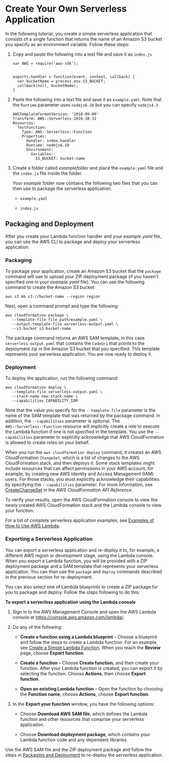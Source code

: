 # Create Your Own Serverless Application<a name="serverless-deploy-wt"></a>

In the following tutorial, you create a simple serverless application that consists of a single function that returns the name of an Amazon S3 bucket you specify as an environment variable\. Follow these steps:

1. Copy and paste the following into a text file and save it as `index.js` 

   ```
   var AWS = require('aws-sdk');
        
   
   exports.handler = function(event, context, callback) {  
     var bucketName = process.env.S3_BUCKET;       
     callback(null, bucketName);     
   }
   ```

1. Paste the following into a text file and save it as `example.yaml`\. Note that the `Runtime` parameter uses `nodejs6.10` but you can specify `nodejs4.3`\.

   ```
   AWSTemplateFormatVersion: '2010-09-09'
   Transform: AWS::Serverless-2016-10-31
   Resources:
     TestFunction:
       Type: AWS::Serverless::Function
       Properties:
         Handler: index.handler
         Runtime: nodejs6.10
         Environment:
           Variables: 
             S3_BUCKET: bucket-name
   ```

1. Create a folder called *examplefolder* and place the `example.yaml` file and the `index.js` file inside the folder\.

   Your *example* folder now contains the following two files that you can then use to package the serverless application:

   + `example.yaml`

   +  `index.js` 

## Packaging and Deployment<a name="serverless-deploy"></a>

After you create your Lambda function handler and your *example\.yaml* file, you can use the AWS CLI to package and deploy your serverless application\.

### Packaging<a name="serverless-pack"></a>

To package your application, create an Amazon S3 bucket that the `package` command will use to upload your ZIP deployment package \(if you haven't specified one in your *example\.yaml* file\)\. You can use the following command to create the Amazon S3 bucket: 

```
aws s3 mb s3://bucket-name --region region
```

Next, open a command prompt and type the following:

```
aws cloudformation package \
   --template-file file path/example.yaml \
   --output-template-file serverless-output.yaml \
   --s3-bucket s3-bucket-name
```

The package command returns an AWS SAM template, in this case `serverless-output.yaml` that contains the `CodeUri` that points to the deployment zip in the Amazon S3 bucket that you specified\. This template represents your serverless application\. You are now ready to deploy it\.

### Deployment<a name="serv-deploy"></a>

To deploy the application, run the following command:

```
aws cloudformation deploy \
   --template-file serverless-output.yaml \
   --stack-name new-stack-name \
   --capabilities CAPABILITY_IAM
```

Note that the value you specify for the `--template-file` parameter is the name of the SAM template that was returned by the package command\. In addition, the `--capabilities` parameter is optional\. The `AWS::Serverless::Function` resource will implicitly create a role to execute the Lambda function if one is not specified in the template\. You use the `--capabilities` parameter to explicitly acknowledge that AWS CloudFormation is allowed to create roles on your behalf\.

When you run the `aws cloudformation deploy` command, it creates an AWS CloudFormation `ChangeSet`, which is a list of changes to the AWS CloudFormation stack, and then deploys it\. Some stack templates might include resources that can affect permissions in your AWS account, for example, by creating new AWS Identity and Access Management \(IAM\) users\. For those stacks, you must explicitly acknowledge their capabilities by specifying the `--capabilities` parameter\. For more information, see [CreateChangeSet](http://docs.aws.amazon.com/AWSCloudFormation/latest/APIReference/API_CreateChangeSet.html) in the *AWS CloudFormation API Reference*\.

To verify your results, open the AWS CloudFormation console to view the newly created AWS CloudFormation stack and the Lambda console to view your function\.

For a list of complete serverless application examples, see [Examples of How to Use AWS Lambda](use-cases.md)\.

### Exporting a Serverless Application<a name="serverless-export"></a>

You can export a serverless application and re\-deploy it to, for example, a different AWS region or development stage, using the Lambda console\. When you export a Lambda function, you will be provided with a ZIP deployment package and a SAM template that represents your serverless application\. You can then use the `package` and `deploy` commands described in the previous section for re\-deployment\.

 You can also select one of Lambda blueprints to create a ZIP package for you to package and deploy\. Follow the steps following to do this:

**To export a serverless application using the Lambda console**

1. Sign in to the AWS Management Console and open the AWS Lambda console at [https://console\.aws\.amazon\.com/lambda/](https://console.aws.amazon.com/lambda/)\.

1. Do any of the following: 

   + **Create a function using a Lambda blueprint** – Choose a blueprint and follow the steps to create a Lambda function\. For an example, see [Create a Simple Lambda Function](get-started-create-function.md)\. When you reach the **Review** page, choose **Export function**\.

   + **Create a function** – Choose **Create function**, and then create your function\. After your Lambda function is created, you can export it by selecting the function\. Choose **Actions**, then choose **Export function**\. 

   + **Open an existing Lambda function** – Open the function by choosing the **Function name**, choose **Actions**, choose **Export function**\.

1. In the **Export your function** window, you have the following options:

   + Choose **Download AWS SAM file**, which defines the Lambda function and other resources that comprise your serverless application\.

   + Choose **Download deployment package**, which contains your Lambda function code and any dependent libraries\.

Use the AWS SAM file and the ZIP deployment package and follow the steps in [Packaging and Deployment](#serverless-deploy) to re\-deploy the serverless application\.